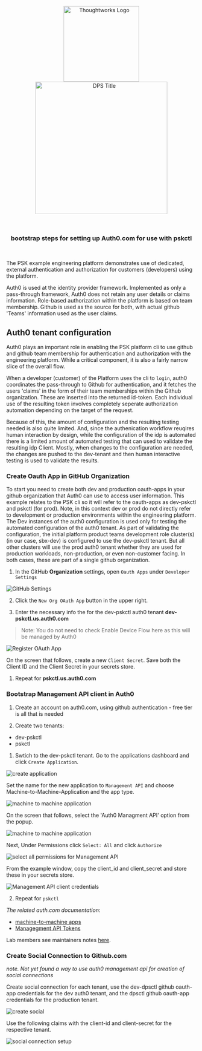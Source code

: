 <div align="center">
	<p>
		<img alt="Thoughtworks Logo" src="https://raw.githubusercontent.com/ThoughtWorks-DPS/static/master/thoughtworks_flamingo_wave.png?sanitize=true" width=200 />
    <br />
		<img alt="DPS Title" src="https://raw.githubusercontent.com/ThoughtWorks-DPS/static/master/EMPCPlatformStarterKitsImage.png?sanitize=true" width=350/>
	</p>
  <br />
  <h3>bootstrap steps for setting up Auth0.com for use with pskctl</h3>
</div>
<br />

The PSK example engineering platform demonstrates use of dedicated, external authentication and authorization for customers (developers) using the platform.  

Auth0 is used at the identity provider framework. Implemented as only a pass-through framework, Auth0 does not retain any user details or claims information. Role-based authorization within the platform is based on team membership. Github is used as the source for both, with actual github 'Teams' information used as the user claims.

## Auth0 tenant configuration

Auth0 plays an important role in enabling the PSK platform cli to use github and github team membership for authentication and authorization with the engineering platform. While a critical component, it is also a fairly narrow slice of the overall flow.  

When a developer (customer) of the Platform uses the cli to `login`, auth0 coordinates the pass-through to Github for authentication, and it fetches the users 'claims' in the form of their team memberships within the Github organization. These are inserted into the returned id-token. Each individual use of the resulting token involves completely seperate authorization automation depending on the target of the request.  

Because of this, the amount of configuration and the resulting testing needed is also quite limited. And, since the authenication workflow reuqires human interaction by design, while the configuration of the idp is automated there is a limited amount of automated testing that can used to validate the resulting idp Client. Mostly, when changes to the configuration are needed, the changes are pushed to the dev-tenant and then human interactive testing is used to validate the results.  

###  Create Oauth App in GitHub Organization

To start you need to create both dev and production oauth-apps in your github organization that Auth0 can use to access user information. This example relates to the PSK cli so it will refer to the oauth-apps as dev-pskctl and pskctl (for prod). Note, in this context dev or prod do not directly refer to development or production environments within the engineering platform. The Dev instances of the auth0 configuration is used only for testing the automated configuration of the auth0 tenant. As part of validating the configuration, the initial platform product teams development role cluster(s) (in our case, sbx-dev) is configured to use the dev-pskctl tenant. But all other clusters will use the prod auth0 tenant whether they are used for production workloads, non-production, or even non-customer facing. In both cases, these are part of a single github organization.  

1. In the GitHub **Organization** settings, open `Oauth Apps` under `Developer Settings`

![GitHub Settings](images/github_settings.png)

2. Click the `New Org OAuth App` button in the upper right.  

3. Enter the necessary info the for the dev-pskctl auth0 tenant **dev-pskctl.us.auth0.com**

> Note: You do not need to check Enable Device Flow here as this will be managed by Auth0

![Register OAuth App](images/github_oauth_app.png)

On the screen that follows, create a new `Client Secret`. Save both the Client ID and the Client Secret in your secrets store.  

1. Repeat for **pskctl.us.auth0.com**

### Bootstrap Management API client in Auth0

1. Create an account on auth0.com, using github authentication - free tier is all that is needed

2. Create two tenants:

* dev-pskctl
* pskctl

1. Swtich to the dev-pskctl tenant. Go to the applications dashboard and click `Create Application`.  

![create application](images/create_mgmt_api.png)  

Set the name for the new application to `Management API` and choose Machine-to-Machine-Application and the app type.  

![machine to machine application](images/create_machine-to-machine.png)  

On the screen that follows, select the 'Auth0 Managment API' option from the popup.  

![machine to machine application](images/management_api_popup.png)  

Next, Under Permissions click `Select: All` and click `Authorize`  

![select all permissions for Management API](images/machine-to-machine-claims.png)  

From the example window, copy the client_id and client_secret and store these in your secrets store.

![Management API client credentials](images/store-credentials.png)  

2. Repeat for `pskctl`

_The related auth.com documentation_:  
- [machine-to-machine apps](https://auth0.com/docs/get-started/auth0-overview/create-applications/machine-to-machine-apps)
- [Managegment API Tokens](https://auth0.com/docs/secure/tokens/access-tokens/get-management-api-access-tokens-for-production)


Lab members see maintainers notes [here](https://github.com/ThoughtWorks-DPS/documentation-internal/blob/main/doc/maintainers.md).









### Create Social Connection to Github.com

_note. Not yet found a way to use auth0 management api for creation of social connections_

Create social connection for each tenant, use the dev-dpsctl github oauth-app credentials for the dev auth0 tenant, and the dpsctl github oauth-app credentials for the production tenant.  

![create social](images/create_social.png)  

Use the following claims with the client-id and client-secret for the respective tenant.  

![social connection setup](images/social_connection_setup.png)  
